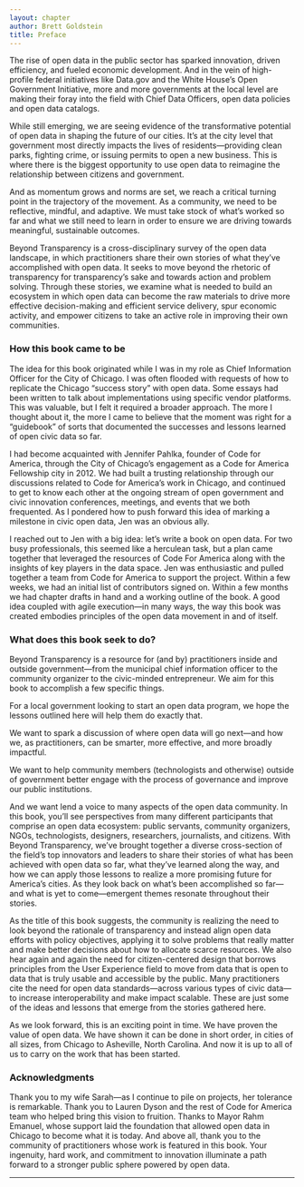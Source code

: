 ```yaml
--- 
layout: chapter
author: Brett Goldstein 
title: Preface
---
```


The rise of open data in the public sector has sparked innovation,
driven efficiency, and fueled economic development. And in the vein of
high-profile federal initiatives like Data.gov and the White House’s
Open Government Initiative, more and more governments at the local level
are making their foray into the field with Chief Data Officers, open
data policies and open data catalogs.

While still emerging, we are seeing evidence of the transformative
potential of open data in shaping the future of our cities. It’s at the
city level that government most directly impacts the lives of
residents—providing clean parks, fighting crime, or issuing permits to
open a new business. This is where there is the biggest opportunity to
use open data to reimagine the relationship between citizens and
government.

And as momentum grows and norms are set, we reach a critical turning
point in the trajectory of the movement. As a community, we need to be
reflective, mindful, and adaptive. We must take stock of what’s worked
so far and what we still need to learn in order to ensure we are driving
towards meaningful, sustainable outcomes.

Beyond Transparency is a cross-disciplinary survey of the open data
landscape, in which practitioners share their own stories of what
they’ve accomplished with open data. It seeks to move beyond the
rhetoric of transparency for transparency’s sake and towards action and
problem solving. Through these stories, we examine what is needed to
build an ecosystem in which open data can become the raw materials to
drive more effective decision-making and efficient service delivery,
spur economic activity, and empower citizens to take an active role in
improving their own communities.

### How this book came to be 

The idea for this book originated while I was in my role as Chief
Information Officer for the City of Chicago. I was often flooded with
requests of how to replicate the Chicago “success story” with open data.
Some essays had been written to talk about implementations using
specific vendor platforms. This was valuable, but I felt it required a
broader approach. The more I thought about it, the more I came to
believe that the moment was right for a “guidebook” of sorts that
documented the successes and lessons learned of open civic data so far.

I had become acquainted with Jennifer Pahlka, founder of Code for
America, through the City of Chicago’s engagement as a Code for America
Fellowship city in 2012. We had built a trusting relationship through
our discussions related to Code for America’s work in Chicago, and
continued to get to know each other at the ongoing stream of open
government and civic innovation conferences, meetings, and events that
we both frequented. As I pondered how to push forward this idea of
marking a milestone in civic open data, Jen was an obvious ally.

I reached out to Jen with a big idea: let’s write a book on open data.
For two busy professionals, this seemed like a herculean task, but a
plan came together that leveraged the resources of Code For America
along with the insights of key players in the data space. Jen was
enthusiastic and pulled together a team from Code for America to support
the project. Within a few weeks, we had an initial list of contributors
signed on. Within a few months we had chapter drafts in hand and a
working outline of the book. A good idea coupled with agile execution—in
many ways, the way this book was created embodies principles of the open
data movement in and of itself.

### What does this book seek to do? 

Beyond Transparency is a resource for (and by) practitioners inside and
outside government—from the municipal chief information officer to the
community organizer to the civic-minded entrepreneur. We aim for this
book to accomplish a few specific things.

For a local government looking to start an open data program, we hope
the lessons outlined here will help them do exactly that.

We want to spark a discussion of where open data will go next—and how
we, as practitioners, can be smarter, more effective, and more broadly
impactful.

We want to help community members (technologists and otherwise) outside
of government better engage with the process of governance and improve
our public institutions.

And we want lend a voice to many aspects of the open data community. In
this book, you’ll see perspectives from many different participants that
comprise an open data ecosystem: public servants, community organizers,
NGOs, technologists, designers, researchers, journalists, and citizens.
With Beyond Transparency, we’ve brought together a diverse cross-section
of the field’s top innovators and leaders to share their stories of what
has been achieved with open data so far, what they’ve learned along the
way, and how we can apply those lessons to realize a more promising
future for America’s cities. As they look back on what’s been
accomplished so far—and what is yet to come—emergent themes resonate
throughout their stories.

As the title of this book suggests, the community is realizing the need
to look beyond the rationale of transparency and instead align open data
efforts with policy objectives, applying it to solve problems that
really matter and make better decisions about how to allocate scarce
resources. We also hear again and again the need for citizen-centered
design that borrows principles from the User Experience field to move
from data that is open to data that is truly usable and accessible by
the public. Many practitioners cite the need for open data
standards—across various types of civic data—to increase
interoperability and make impact scalable. These are just some of the
ideas and lessons that emerge from the stories gathered here.

As we look forward, this is an exciting point in time. We have proven
the value of open data. We have shown it can be done in short order, in
cities of all sizes, from Chicago to Asheville, North Carolina. And now
it is up to all of us to carry on the work that has been started.

### Acknowledgments 

Thank you to my wife Sarah—as I continue to pile on projects, her
tolerance is remarkable. Thank you to Lauren Dyson and the rest of Code
for America team who helped bring this vision to fruition. Thanks to
Mayor Rahm Emanuel, whose support laid the foundation that allowed open
data in Chicago to become what it is today. And above all, thank you to
the community of practitioners whose work is featured in this book. Your
ingenuity, hard work, and commitment to innovation illuminate a path
forward to a stronger public sphere powered by open data.

* * * * *


